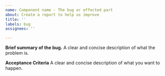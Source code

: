 ```yaml
---
name: Component name - The bug or effected part
about: Create a report to help us improve
title: ''
labels: bug
assignees: ''

---
```


**Brief summary of the bug.**
A clear and concise description of what the problem is. 

**Acceptance Criteria**
A clear and concise description of what you want to happen.
